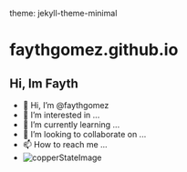 theme: jekyll-theme-minimal
# faythgomez.github.io

## Hi, Im Fayth
- 👋 Hi, I’m @faythgomez
- 👀 I’m interested in ...
- 🌱 I’m currently learning ...
- 💞️ I’m looking to collaborate on ...
- 📫 How to reach me ...
- ![copperStateImage](https://github.com/faythgomez/faythgomez.github.io/assets/151085725/e53891db-a09f-4a40-8e3c-3ce58ba13151)


<!---
faythgomez/faythgomez is a ✨ special ✨ repository because its `README.md` (this file) appears on your GitHub profile.
You can click the Preview link to take a look at your changes.
--->
